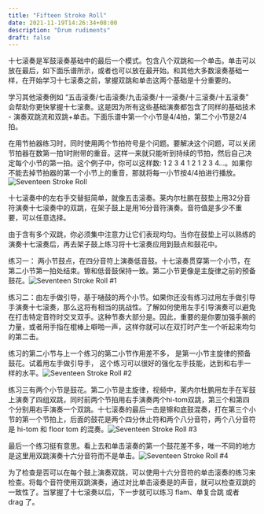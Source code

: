```yaml
---
title: "Fifteen Stroke Roll"
date: 2021-11-19T14:26:34+08:00
description: "Drum rudiments"
draft: false
---
```


十七滚奏是军鼓滚奏基础中的最后一个模式。包含八个双跳和一个单击。单击可以放在最后，如下面乐谱所示，或者也可以放在最开始。和其他大多数滚奏基础一样，在开始学习十七滚奏之前，掌握双跳和单击这两个基础是十分重要的。

学习其他滚奏例如 “五击滚奏/七击滚奏/九击滚奏/十一滚奏/十三滚奏/十五滚奏” 会帮助你更快掌握十七滚奏。这是因为所有这些基础演奏都包含了同样的基础技术 - 演奏双跳流和双跳+单击。下面乐谱中第一个小节是4/4拍，第二个小节是2/4拍。

在用节拍器练习时，同时使用两个节拍符号是个问题。要解决这个问题，可以关闭节拍器在数第一拍1时附带的重音。这样一来就只能听到持续的节拍，然后自己决定每个小节的第一拍。这个例子中，你可以这样数: 1 2 3 4 1 2 1 2 3 4…。如果你不能去掉节拍器的第一个小节上的重音，那就将每一小节按4/4拍进行播放。![Seventeen Stroke Roll](https://i.loli.net/2021/11/19/YcIXikHWRDQLAlm.gif)

十七滚奏中的左右手交替挺简单，就像五击滚奏。莱内尔杜鹏在鼓垫上用32分音符演奏十七滚奏中的双跳，在架子鼓上是用16分音符演奏。音符值是多少不重要，可以任意选择。

由于含有多个双跳，你必须集中注意力让它们表现均匀。当你在鼓垫上可以熟练的演奏十七滚奏后，再去架子鼓上练习将十七滚奏应用到鼓点和鼓花中。

练习一： 两小节鼓点，在四分音符上演奏低音鼓。十七滚奏贯穿第一个小节，在第二小节第一拍处结束。镲和低音鼓保持一致。第二小节更像是主旋律之前的预备鼓花。![Seventeen Stroke Roll #1](https://i.loli.net/2021/11/19/1CX2rI3N67VETGv.gif)

练习二：由左手做引导，基于嗵鼓的两个小节。如果你还没有练习过用左手做引导手演奏十七滚奏，那么这将有相当的挑战性。了解如何使用左手引导演奏可以避免在打击特定音符时交叉双手。这种节奏大部分是。因此，重要的是你要加强手腕的力量，或者用手指在棍棒上噼啪一声，这样你就可以在双打时产生一个听起来均匀的第二击。

练习的第二小节与上一个练习的第二小节作用差不多， 是第一小节主旋律的预备鼓花。试着用左手做引导手， 这个练习可以很好的强化左手技能，达到和右手一样的水平。![Seventeen Stroke Roll #2](https://i.loli.net/2021/11/19/FbSk4MtwY7GNUxA.gif)

练习三有两个小节是鼓花。第二小节是主旋律，视频中，莱内尔杜鹏用左手在军鼓上演奏了四组双跳，同时前两个节拍用右手演奏两个hi-tom双跳，第三个和第四个分别用右手演奏一个双跳。十七滚奏的最后一击是镲和底鼓混奏，打在第三个小节的第一个节拍上，后面的鼓花是两个四分休止符和两个八分音符，两个八分音符是 hi-tom 和 floor tom 的混奏。![Seventeen Stroke Roll #3](https://i.loli.net/2021/11/19/vVNPo8zTg9ewY4f.gif)

最后一个练习挺有意思。看上去和单击滚奏的第一个鼓花差不多，唯一不同的地方是这里用双跳演奏十六分音符而不是单击。![Seventeen Stroke Roll #4](https://i.loli.net/2021/11/19/UEbXNxasA5JkWRp.gif)

为了检查是否可以在每个鼓上演奏双跳，可以使用十六分音符的单击滚奏的练习来检查。将每个音符使用双跳演奏，通过对比单击滚奏是的声音，就可以检查双跳的一致性了。当掌握了十七滚奏以后，下一步就可以练习 flam、单复合跳 或者 drag 了。


